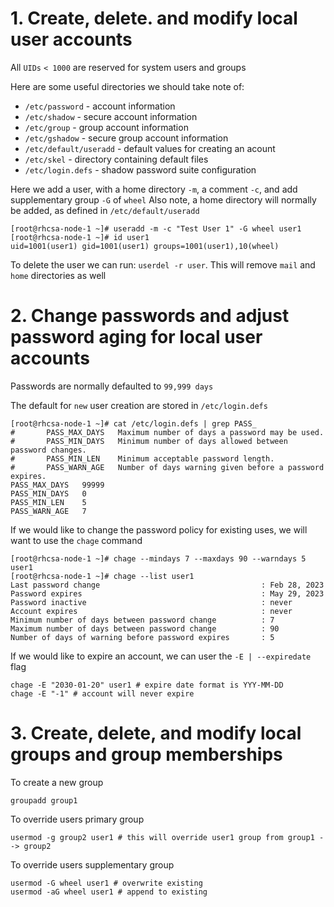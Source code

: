 # 1. Create, delete. and modify local user accounts

All `UIDs` `< 1000` are reserved for system users and groups

Here are some useful directories we should take note of:
* `/etc/password` - account information
* `/etc/shadow` - secure account information
* `/etc/group` - group account information
* `/etc/gshadow` - secure group account information
* `/etc/default/useradd` - default values for creating an acount
* `/etc/skel` - directory containing default files
* `/etc/login.defs` - shadow password suite configuration

Here we add a user, with a home directory `-m`, a comment `-c`, and add supplementary group `-G` of `wheel`
Also note, a home directory will normally be added, as defined in `/etc/default/useradd`
```
[root@rhcsa-node-1 ~]# useradd -m -c "Test User 1" -G wheel user1 
[root@rhcsa-node-1 ~]# id user1                                   
uid=1001(user1) gid=1001(user1) groups=1001(user1),10(wheel)      
```
To delete the user we can run: `userdel -r user`. This will remove `mail` and `home` directories as well

# 2. Change passwords and adjust password aging for local user accounts
Passwords are normally defaulted to `99,999 days`

The default for `new` user creation are stored in `/etc/login.defs`
```
[root@rhcsa-node-1 ~]# cat /etc/login.defs | grep PASS_                         
#       PASS_MAX_DAYS   Maximum number of days a password may be used.          
#       PASS_MIN_DAYS   Minimum number of days allowed between password changes.
#       PASS_MIN_LEN    Minimum acceptable password length.                     
#       PASS_WARN_AGE   Number of days warning given before a password expires. 
PASS_MAX_DAYS   99999                                                           
PASS_MIN_DAYS   0                                                               
PASS_MIN_LEN    5                                                               
PASS_WARN_AGE   7                                                               
```
If we would like to change the password policy for existing uses, we will want to use the `chage` command
```
[root@rhcsa-node-1 ~]# chage --mindays 7 --maxdays 90 --warndays 5 user1
[root@rhcsa-node-1 ~]# chage --list user1                               
Last password change                                    : Feb 28, 2023  
Password expires                                        : May 29, 2023  
Password inactive                                       : never         
Account expires                                         : never         
Minimum number of days between password change          : 7             
Maximum number of days between password change          : 90            
Number of days of warning before password expires       : 5             
```
If we would like to expire an account, we can user the `-E | --expiredate` flag
```
chage -E "2030-01-20" user1 # expire date format is YYY-MM-DD
chage -E "-1" # account will never expire
```

# 3. Create, delete, and modify local groups and group memberships

To create a new group
```
groupadd group1
```
To override users primary group
```
usermod -g group2 user1 # this will override user1 group from group1 --> group2
```
To override users supplementary group
```
usermod -G wheel user1 # overwrite existing
usermod -aG wheel user1 # append to existing
```
```
